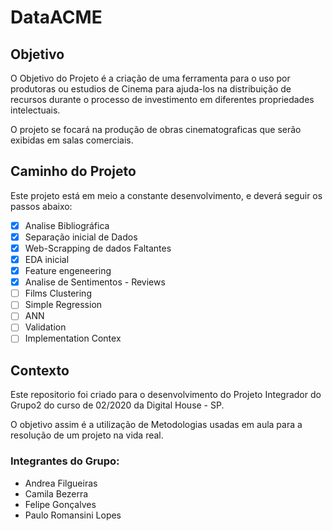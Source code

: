 # DataACME

## Objetivo

O Objetivo do Projeto é a criação de uma ferramenta para o uso por produtoras ou estudios de Cinema para ajuda-los na distribuição de recursos durante o processo de investimento em diferentes propriedades intelectuais. 

O projeto se focará na produção de obras cinematograficas que serão exibidas em salas comerciais. 
  
## Caminho do Projeto

Este projeto está em meio a constante desenvolvimento, e deverá seguir os passos abaixo:

- [x] Analise Bibliográfica
- [X] Separação inicial de Dados
- [X] Web-Scrapping de dados Faltantes
- [X] EDA inicial
- [X] Feature engeneering
- [X] Analise de Sentimentos - Reviews
- [ ] Films Clustering
- [ ] Simple Regression
- [ ] ANN
- [ ] Validation
- [ ] Implementation Contex

## Contexto

Este repositorio foi criado para o desenvolvimento do Projeto Integrador do Grupo2 do curso de 02/2020 da Digital House - SP.

O objetivo assim é a utilização de Metodologias usadas em aula para a resolução de um projeto na vida real.

### Integrantes do Grupo:
  - Andrea Filgueiras
  - Camila Bezerra
  - Felipe Gonçalves
  - Paulo Romansini Lopes
